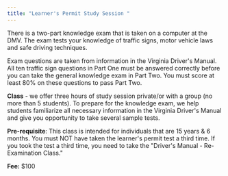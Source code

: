 ```yaml
---
title: "Learner's Permit Study Session "
---
```

There is a two-part knowledge exam that is taken on a computer at the DMV. The exam tests your knowledge of traffic signs, motor vehicle laws and safe driving techniques.


Exam questions are taken from information in the Virginia Driver's Manual. All ten traffic sign questions in Part One must be answered correctly before you can take the general knowledge exam in Part Two. You must score at least 80% on these questions to pass Part Two.


**Class** - we offer three hours of study session private/or with a group (no more than 5 students). To prepare for the knowledge exam, we help students familiarize all necessary information in the Virginia Driver's Manual and give you opportunity to take several sample tests. 


**Pre-requisite**: This class is intended for individuals that are 15 years & 6 months. You must NOT have taken the learner's permit test a third time. If you took the test a third time, you need to take the "Driver's Manual - Re-Examination Class." 


**Fee:** $100